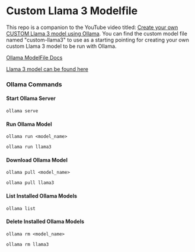# Custom Llama 3 Modelfile

This repo is a companion to the YouTube video titled: <a href="https://youtu.be/k39a--Tu4h0">Create your own CUSTOM Llama 3 model using Ollama</a>. You can find the custom model file named "custom-llama3" to use as a starting pointing for creating your own custom Llama 3 model to be run with Ollama.

[Ollama ModelFile Docs](https://github.com/ollama/ollama/blob/main/docs/modelfile.md)  

[Llama 3 model can be found here](https://ollama.com/library/llama3)

### Ollama Commands

#### Start Ollama Server
```
ollama serve
```

#### Run Ollama Model
```
ollama run <model_name>
```

```
ollama run llama3
```

#### Download Ollama Model
```
ollama pull <model_name>
```

```
ollama pull llama3
```

#### List Installed Ollama Models
```
ollama list
```

#### Delete Installed Ollama Models
```
ollama rm <model_name>
```

```
ollama rm llama3
```


